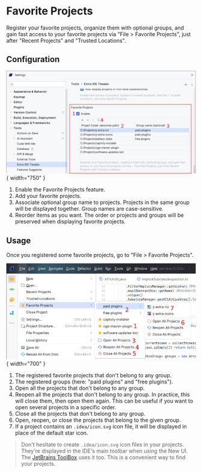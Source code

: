 <show-structure for="chapter,procedure,tab,def"/>

# Favorite Projects

Register your favorite projects, organize them with optional groups, and gain fast access to your favorite projects via "File > Favorite Projects", just after "Recent Projects" and "Trusted Locations".

## Configuration

![](../../images/extra-ide-tweaks/extra-ide-tweaks-favorite-projects-cfg.png){ width="750" }

1. Enable the Favorite Projects feature. 
2. Add your favorite projects.
3. Associate optional group name to projects. Projects in the same group will be displayed together. Group names are case-sensitive.
4. Reorder items as you want. The order or projects and groups will be preserved when displaying favorite projects.

## Usage

Once you registered some favorite projects, go to "File > Favorite Projects".

![](../../images/extra-ide-tweaks/extra-ide-tweaks-favorite-projects.png){ width="700" }

1. The registered favorite projects that don't belong to any group.
2. The registered groups (here: "paid plugins" and "free plugins").
3. Open all the projects that don't belong to any group.
4. Reopen all the projects that don't belong to any group. In practice, this will close them, then open them again. This can be useful if you want to open several projects in a specific order.
5. Close all the projects that don't belong to any group.
6. Open, reopen, or close the projects that belong to the given group.
7. If a project contains an `.idea/icon.svg` icon file, it will be displayed in place of the default star icon.

> Don't hesitate to create `.idea/icon.svg` icon files in your projects. They're displayed in the IDE's main toolbar when using the New UI. The [JetBrains ToolBox](https://www.jetbrains.com/toolbox-app/) uses it too. This is a convenient way to find your projects. 
